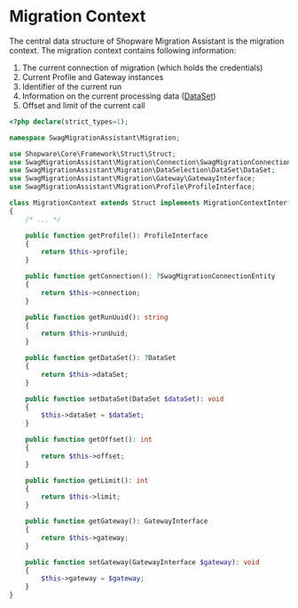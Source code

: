 # Migration Context

The central data structure of Shopware Migration Assistant is the migration context. The migration context contains following information:

1. The current connection of migration \(which holds the credentials\)
2. Current Profile and Gateway instances
3. Identifier of the current run
4. Information on the current processing data \([DataSet](dataselection-and-dataset.md)\)
5. Offset and limit of the current call

```php
<?php declare(strict_types=1);

namespace SwagMigrationAssistant\Migration;

use Shopware\Core\Framework\Struct\Struct;
use SwagMigrationAssistant\Migration\Connection\SwagMigrationConnectionEntity;
use SwagMigrationAssistant\Migration\DataSelection\DataSet\DataSet;
use SwagMigrationAssistant\Migration\Gateway\GatewayInterface;
use SwagMigrationAssistant\Migration\Profile\ProfileInterface;

class MigrationContext extends Struct implements MigrationContextInterface
{
    /* ... */

    public function getProfile(): ProfileInterface
    {
        return $this->profile;
    }

    public function getConnection(): ?SwagMigrationConnectionEntity
    {
        return $this->connection;
    }

    public function getRunUuid(): string
    {
        return $this->runUuid;
    }

    public function getDataSet(): ?DataSet
    {
        return $this->dataSet;
    }

    public function setDataSet(DataSet $dataSet): void
    {
        $this->dataSet = $dataSet;
    }

    public function getOffset(): int
    {
        return $this->offset;
    }

    public function getLimit(): int
    {
        return $this->limit;
    }

    public function getGateway(): GatewayInterface
    {
        return $this->gateway;
    }

    public function setGateway(GatewayInterface $gateway): void
    {
        $this->gateway = $gateway;
    }
}
```
